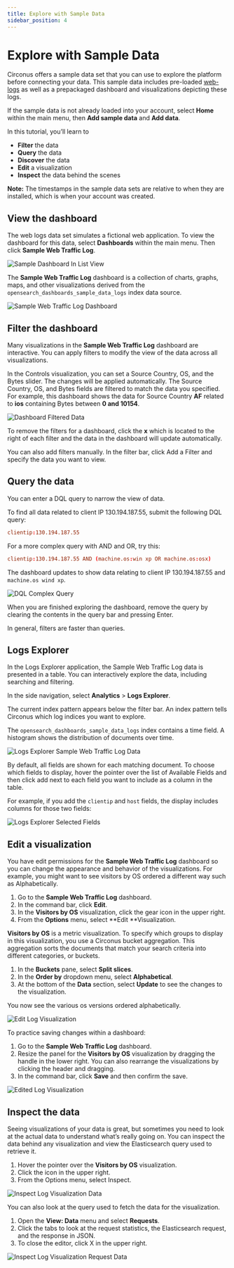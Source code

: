 ```yaml
---
title: Explore with Sample Data
sidebar_position: 4
---
```


# Explore with Sample Data

Circonus offers a sample data set that you can use to explore the platform before connecting your data. This sample data includes pre-loaded [web-logs](/circonus3/additional-resources/glossary/#log) as well as a prepackaged dashboard and visualizations depicting these logs.

If the sample data is not already loaded into your account, select **Home** within the main menu, then **Add sample data** and **Add data**.

In this tutorial, you’ll learn to

- **Filter** the data
- **Query** the data
- **Discover** the data
- **Edit** a visualization
- **Inspect** the data behind the scenes

**Note:** The timestamps in the sample data sets are relative to when they are installed, which is when your account was created.

## View the dashboard

The web logs data set simulates a fictional web application. To view the dashboard for this data, select **Dashboards** within the main menu. Then click **Sample Web Traffic Log**.

![Sample Dashboard In List View](../img/getting-started-sample_dashboard_in_list_view.png)

The **Sample Web Traffic Log** dashboard is a collection of charts, graphs, maps, and other visualizations derived from the `opensearch_dashboards_sample_data_logs` index data source.

![Sample Web Traffic Log Dashboard](../img/getting-started-sample_web_log_dashboard.png)

## Filter the dashboard

Many visualizations in the **Sample Web Traffic Log** dashboard are interactive. You can apply filters to modify the view of the data across all visualizations.

In the Controls visualization, you can set a Source Country, OS, and the Bytes slider. The changes will be applied automatically. The Source Country, OS, and Bytes fields are filtered to match the data you specified. For example, this dashboard shows the data for Source Country **AF** related to **ios** containing Bytes between **0 and 10154**.

![Dashboard Filtered Data](../img/getting-started-filtering_the_data_dashboard.png)

To remove the filters for a dashboard, click the **x** which is located to the right of each filter and the data in the dashboard will update automatically.

You can also add filters manually. In the filter bar, click Add a Filter and specify the data you want to view.

## Query the data

You can enter a DQL query to narrow the view of data.

To find all data related to client IP 130.194.187.55, submit the following DQL query:

```toml
clientip:130.194.187.55
```

For a more complex query with AND and OR, try this:

```toml
clientip:130.194.187.55 AND (machine.os:win xp OR machine.os:osx)
```

The dashboard updates to show data relating to client IP 130.194.187.55 and `machine.os wind xp`.

![DQL Complex Query](../img/getting-started-dql_complex_query.png)

When you are finished exploring the dashboard, remove the query by clearing the contents in the query bar and pressing Enter.

In general, filters are faster than queries.

## Logs Explorer

In the Logs Explorer application, the Sample Web Traffic Log data is presented in a table. You can interactively explore the data, including searching and filtering.

In the side navigation, select **Analytics** > **Logs Explorer**.

The current index pattern appears below the filter bar. An index pattern tells Circonus which log indices you want to explore.

The `opensearch_dashboards_sample_data_logs` index contains a time field. A histogram shows the distribution of documents over time.

![Logs Explorer Sample Web Traffic Log Data](../img/getting-started-log_explorer_sample_web_log_data.png)

By default, all fields are shown for each matching document. To choose which fields to display, hover the pointer over the list of Available Fields and then click add next to each field you want to include as a column in the table.

For example, if you add the `clientip` and `host` fields, the display includes columns for those two fields:

![Logs Explorer Selected Fields](../img/getting-started-log_explorer_selected_fields.png)

## Edit a visualization

You have edit permissions for the **Sample Web Traffic Log** dashboard so you can change the appearance and behavior of the visualizations. For example, you might want to see visitors by OS ordered a different way such as Alphabetically.

1. Go to the **Sample Web Traffic Log** dashboard.
2. In the command bar, click **Edit**.
3. In the **Visitors by OS** visualization, click the gear icon in the upper right.
4. From the **Options** menu, select **Edit **Visualization.

**Visitors by OS** is a metric visualization. To specify which groups to display in this visualization, you use a Circonus bucket aggregation. This aggregation sorts the documents that match your search criteria into different categories, or buckets.

1. In the **Buckets** pane, select **Split slices**.
2. In the **Order by** dropdown menu, select **Alphabetical**.
3. At the bottom of the **Data** section, select **Update** to see the changes to the visualization.

You now see the various os versions ordered alphabetically.

![Edit Log Visualization](../img/getting-started-edit_log_visualization.png)

To practice saving changes within a dashboard:

1. Go to the **Sample Web Traffic Log** dashboard.
2. Resize the panel for the **Visitors by OS** visualization by dragging the handle in the lower right. You can also rearrange the visualizations by clicking the header and dragging.
3. In the command bar, click **Save** and then confirm the save.

![Edited Log Visualization](../img/getting-started-edited_log_visualization.png)

## Inspect the data

Seeing visualizations of your data is great, but sometimes you need to look at the actual data to understand what’s really going on. You can inspect the data behind any visualization and view the Elasticsearch query used to retrieve it.

1. Hover the pointer over the **Visitors by OS** visualization.
2. Click the icon in the upper right.
3. From the Options menu, select Inspect.

![Inspect Log Visualization Data](../img/getting-started-inspect_visualization_data.png)

You can also look at the query used to fetch the data for the visualization.

1. Open the **View: Data** menu and select **Requests**.
2. Click the tabs to look at the request statistics, the Elasticsearch request, and the response in JSON.
3. To close the editor, click X in the upper right.

![Inspect Log Visualization Request Data](../img/getting-started-inspect_visualization_request_data.png)
